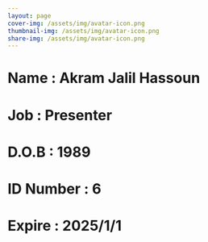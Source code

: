 ```yaml
---
layout: page
cover-img: /assets/img/avatar-icon.png
thumbnail-img: /assets/img/avatar-icon.png
share-img: /assets/img/avatar-icon.png
---
```


# Name : Akram Jalil Hassoun 
# Job : Presenter
# D.O.B : 1989
# ID Number : 6
# Expire : 2025/1/1
